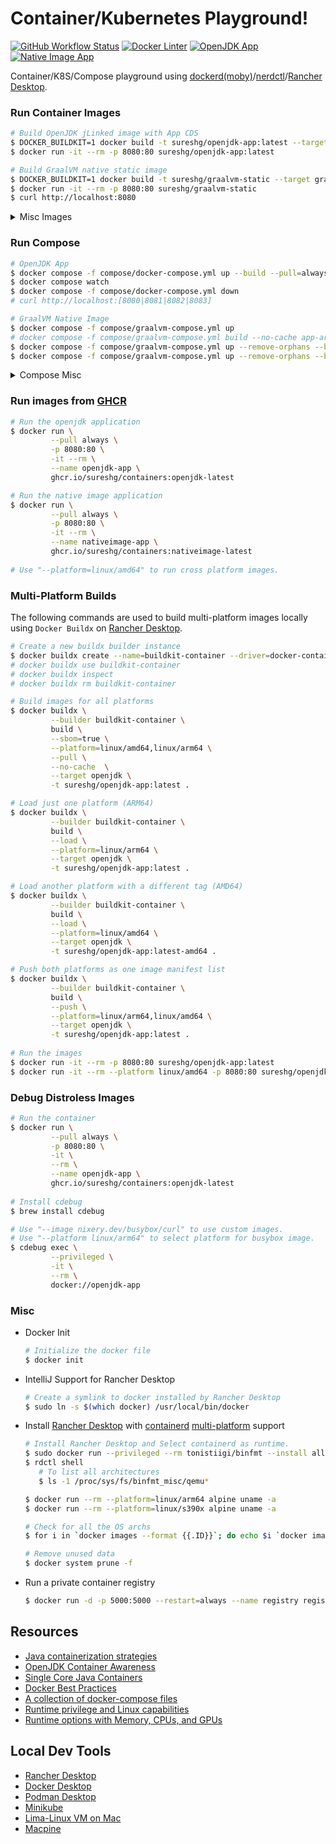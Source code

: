 # Container/Kubernetes Playground!

[![GitHub Workflow Status][gha_badge]][gha_url]
[![Docker Linter][lint_img]][lint_url]
[![OpenJDK App][openjdk_app_img]][container-images]
[![Native Image App][nativeimage_app_img]][container-images]

Container/K8S/Compose playground using [dockerd(moby)][7]/[nerdctl][2]/[Rancher Desktop][3].

### Run Container Images

```bash
# Build OpenJDK jLinked image with App CDS
$ DOCKER_BUILDKIT=1 docker build -t sureshg/openjdk-app:latest --target openjdk .
$ docker run -it --rm -p 8080:80 sureshg/openjdk-app:latest

# Build GraalVM native static image
$ DOCKER_BUILDKIT=1 docker build -t sureshg/graalvm-static --target graalvm-static .
$ docker run -it --rm -p 8080:80 sureshg/graalvm-static
$ curl http://localhost:8080
```

<details>
<summary>Misc Images</summary>

```bash
# GraalVM Dev image
$ DOCKER_BUILDKIT=1 docker build --progress=plain --tag sureshg/graalvm-community-dev --pull --target graalvm-community-dev .
$ docker run -it --rm -p 8080:80 sureshg/graalvm-community-dev  --version

# OpenJDK HSDIS image to print assembly
# --mount type=volume,source=new-volume,destination=/var/lib/data \
$ DOCKER_BUILDKIT=1 docker build -t sureshg/openjdk-hsdis:latest --target openjdk-hsdis .
$ docker run \
        -it \
        --rm \
        --env APP_NAME=HSDIS \
        --workdir /app \
        --publish 8080:80 \
        --mount type=bind,source=$(pwd),destination=/app,readonly \
        sureshg/openjdk-hsdis:latest src/App.java   
        
# JShell Image  
$ DOCKER_BUILDKIT=1 docker build -t sureshg/jshell --no-cache --target jshell .
$ docker run -it --rm -e TZ="UTC" sureshg/jshell 

# JDK Slim Image
$ DOCKER_BUILDKIT=1 docker build -t sureshg/jdk-slim --no-cache --target jdk-slim .
$ docker run -it --rm sureshg/jdk-slim   

# Chainguard static image
$ DOCKER_BUILDKIT=1 docker build -t sureshg/cgr-static --target cgr-static .
$ docker run -it --rm sureshg/cgr-static 

# NetCat Webserver
$ DOCKER_BUILDKIT=1 docker build -t sureshg/netcat-server --target netcat .
$ docker run -p 8080:80 -e PORT=80 -it --rm sureshg/netcat-server 

# Netshoot Image
$ DOCKER_BUILDKIT=1 docker build -t sureshg/tools --target tools .
$ docker run -it --rm sureshg/tools 

# Run Python script as part of build
$ DOCKER_BUILDKIT=1 docker build --progress=plain -t sureshg/py-script --target python .
$ docker run -it --rm sureshg/py-script

# SSH Server container with sysstat (sar)
$ DOCKER_BUILDKIT=1 docker build -t sureshg/ssh-server --target ssh-server .
$ docker run -it --rm -p 2222:22 sureshg/ssh-server
$ ssh test@localhost -p 2222   
```

</details>

### Run Compose

```bash
# OpenJDK App
$ docker compose -f compose/docker-compose.yml up --build --pull=always
$ docker compose watch
$ docker compose -f compose/docker-compose.yml down
# curl http://localhost:[8080|8081|8082|8083]

# GraalVM Native Image
$ docker compose -f compose/graalvm-compose.yml up
# docker compose -f compose/graalvm-compose.yml build --no-cache app-arm64
$ docker compose -f compose/graalvm-compose.yml up --remove-orphans --build app-arm64
$ docker compose -f compose/graalvm-compose.yml up --remove-orphans --build app-amd64 
```

<details>
<summary>Compose Misc</summary>

```bash
# Misc Compose files
$ docker compose -f compose/tcpdump-compose.yml up
$ docker compose -f compose/binfmt-compose.yml up
$ docker compose -f compose/clickhouse-compose.yml up
$ docker compose -f compose/grafana-prom-compose.yml up
$ docker compose -f compose/kafka-compose.yml up
```

</details>

### Run images from [GHCR][container-images]

```Bash
# Run the openjdk application
$ docker run \
         --pull always \
         -p 8080:80 \
         -it --rm \
         --name openjdk-app \
         ghcr.io/sureshg/containers:openjdk-latest

# Run the native image application
$ docker run \
         --pull always \
         -p 8080:80 \
         -it --rm \
         --name nativeimage-app \
         ghcr.io/sureshg/containers:nativeimage-latest
        
# Use "--platform=linux/amd64" to run cross platform images.         
```

### Multi-Platform Builds

The following commands are used to build multi-platform images locally using `Docker Buildx` on [Rancher Desktop][3].

```bash
# Create a new buildx builder instance
$ docker buildx create --name=buildkit-container --driver=docker-container
# docker buildx use buildkit-container
# docker buildx inspect
# docker buildx rm buildkit-container

# Build images for all platforms
$ docker buildx \
         --builder buildkit-container \
         build \
         --sbom=true \
         --platform=linux/amd64,linux/arm64 \
         --pull \
         --no-cache  \
         --target openjdk \
         -t sureshg/openjdk-app:latest .

# Load just one platform (ARM64)
$ docker buildx \
         --builder buildkit-container \
         build \
         --load \
         --platform=linux/arm64 \
         --target openjdk \
         -t sureshg/openjdk-app:latest .

# Load another platform with a different tag (AMD64)
$ docker buildx \
         --builder buildkit-container \
         build \
         --load \
         --platform=linux/amd64 \
         --target openjdk \
         -t sureshg/openjdk-app:latest-amd64 .

# Push both platforms as one image manifest list
$ docker buildx \
         --builder buildkit-container \
         build \
         --push \
         --platform=linux/arm64,linux/amd64 \
         --target openjdk \
         -t sureshg/openjdk-app:latest .  
         
# Run the images
$ docker run -it --rm -p 8080:80 sureshg/openjdk-app:latest
$ docker run -it --rm --platform linux/amd64 -p 8080:80 sureshg/openjdk-app:latest-amd64            
```

### Debug Distroless Images

```bash       
# Run the container
$ docker run \
         --pull always \
         -p 8080:80 \
         -it \
         --rm \
         --name openjdk-app \
         ghcr.io/sureshg/containers:openjdk-latest
       
# Install cdebug
$ brew install cdebug  

# Use "--image nixery.dev/busybox/curl" to use custom images.
# Use "--platform linux/arm64" to select platform for busybox image.    
$ cdebug exec \
         --privileged \
         -it \
         --rm \
         docker://openjdk-app
```

### Misc

- Docker Init

  ```bash
  # Initialize the docker file
  $ docker init
  ```

- IntelliJ Support for Rancher Desktop

  ```bash
  # Create a symlink to docker installed by Rancher Desktop
  $ sudo ln -s $(which docker) /usr/local/bin/docker
  ```
- Install [Rancher Desktop][3] with [containerd][0] [multi-platform][1] support

  ```bash
  # Install Rancher Desktop and Select containerd as runtime.
  $ sudo docker run --privileged --rm tonistiigi/binfmt --install all
  $ rdctl shell
     # To list all architectures
     $ ls -1 /proc/sys/fs/binfmt_misc/qemu*
  
  $ docker run --rm --platform=linux/arm64 alpine uname -a
  $ docker run --rm --platform=linux/s390x alpine uname -a
  
  # Check for all the OS archs
  $ for i in `docker images --format {{.ID}}`; do echo $i `docker image inspect $i | grep -e Architecture -e Os`; done
  
  # Remove unused data
  $ docker system prune -f
  ```

- Run a private container registry

  ```bash
  $ docker run -d -p 5000:5000 --restart=always --name registry registry:2
  ```

## Resources

- [Java containerization strategies](https://learn.microsoft.com/en-us/azure/developer/java/containers/)
- [OpenJDK Container Awareness](https://developers.redhat.com/articles/2022/04/19/java-17-whats-new-openjdks-container-awareness)
- [Single Core Java Containers](https://developers.redhat.com/articles/2022/04/19/best-practices-java-single-core-containers#)
- [Docker Best Practices](https://docs.docker.com/develop/develop-images/dockerfile_best-practices/#add-or-copy)
- [A collection of docker-compose files][6]
- [Runtime privilege and Linux capabilities](https://docs.docker.com/engine/reference/run/#runtime-privilege-and-linux-capabilities)
- [Runtime options with Memory, CPUs, and GPUs](https://docs.docker.com/config/containers/resource_constraints/)

## Local Dev Tools

- [Rancher Desktop][3]
- [Docker Desktop](https://www.docker.com/products/docker-desktop/)
- [Podman Desktop](https://podman-desktop.io/)
- [Minikube](https://minikube.sigs.k8s.io/docs/start/)
- [Lima-Linux VM on Mac](https://github.com/lima-vm/lima)
- [Macpine](https://github.com/beringresearch/macpine)

[0]: https://github.com/containerd/containerd

[1]: https://github.com/containerd/nerdctl/blob/master/docs/multi-platform.md

[2]: https://github.com/containerd/nerdctl

[3]: https://github.com/rancher-sandbox/rancher-desktop

[4]: https://k3s.io/

[5]: https://github.com/jpetazzo/minimage

[6]: https://github.com/jonatan-ivanov/local-services

[7]: https://github.com/moby/moby


[gha_url]: https://github.com/sureshg/containers/actions/workflows/container-build.yml

[gha_img]: https://github.com/sureshg/containers/actions/workflows/container-build.yml/badge.svg

[gha_badge]: https://img.shields.io/github/actions/workflow/status/sureshg/containers/container-build.yml?branch=main&color=green&label=Container%20Build&logo=Github-Actions&logoColor=green

[lint_url]: https://hadolint.github.io/hadolint/

[lint_img]: https://img.shields.io/badge/Dockerfile%20Linter-%E2%9D%A4-2596ec.svg?logo=Docker&logoColor=2596ec

[openjdk_app_img]: https://ghcr-badge.egpl.dev/sureshg/containers/size?tag=openjdk-latest&label=OpenJDK%20App&color=mediumslateblue

[nativeimage_app_img]: https://ghcr-badge.egpl.dev/sureshg/containers/size?tag=nativeimage-latest&label=NativeImage%20App&color=mediumvioletred

[container-images]: https://github.com/sureshg/containers/pkgs/container/containers
